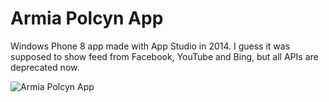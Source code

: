 # Armia Polcyn App

Windows Phone 8 app made with App Studio in 2014. I guess it was supposed to show feed from Facebook, YouTube and Bing, but all APIs are deprecated now.

![Armia Polcyn App](https://user-images.githubusercontent.com/12998256/86952476-57573200-c153-11ea-97b8-9b35252a8902.gif)
